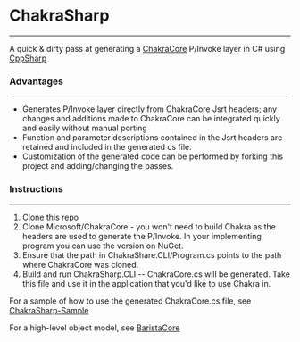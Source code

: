 # ChakraSharp
---

A quick & dirty pass at generating a [ChakraCore](https://github.com/Microsoft/ChakraCore) P/Invoke layer in C# using [CppSharp](https://github.com/mono/CppSharp)

### Advantages
---
 - Generates P/Invoke layer directly from ChakraCore Jsrt headers; any changes and additions made to ChakraCore can be integrated quickly and easily without manual porting
 - Function and parameter descriptions contained in the Jsrt headers are retained and included in the generated cs file.
 - Customization of the generated code can be performed by forking this project and adding/changing the passes.
 
### Instructions
---
1. Clone this repo
2. Clone Microsoft/ChakraCore - you won't need to build Chakra as the headers are used to generate the P/Invoke. In your implementing program you can use the version on NuGet.
3. Ensure that the path in ChakraShare.CLI/Program.cs points to the path where ChakraCore was cloned.
4. Build and run ChakraSharp.CLI -- ChakraCore.cs will be generated. Take this file and use it in the application that you'd like to use Chakra in.

For a sample of how to use the generated ChakraCore.cs file, see [ChakraSharp-Sample](https://github.com/BaristaLabs/ChakraSharp-Sample)

For a high-level object model, see [BaristaCore](https://github.com/BaristaLabs/BaristaCore)
